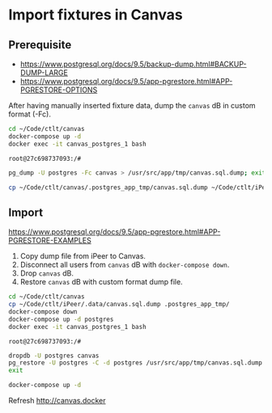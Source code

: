 # Import fixtures in Canvas

## Prerequisite

- <https://www.postgresql.org/docs/9.5/backup-dump.html#BACKUP-DUMP-LARGE>
- <https://www.postgresql.org/docs/9.5/app-pgrestore.html#APP-PGRESTORE-OPTIONS>

After having manually inserted fixture data,
dump the `canvas` dB in custom format (-Fc).

```bash
cd ~/Code/ctlt/canvas
docker-compose up -d
docker exec -it canvas_postgres_1 bash
```

`root@27c698737093:/#`

```bash
pg_dump -U postgres -Fc canvas > /usr/src/app/tmp/canvas.sql.dump; exit
```

```bash
cp ~/Code/ctlt/canvas/.postgres_app_tmp/canvas.sql.dump ~/Code/ctlt/iPeer/.data/
```

## Import

<https://www.postgresql.org/docs/9.5/app-pgrestore.html#APP-PGRESTORE-EXAMPLES>

1. Copy dump file from iPeer to Canvas.
2. Disconnect all users from `canvas` dB with `docker-compose down`.
3. Drop `canvas` dB.
4. Restore `canvas` dB with custom format dump file.

```bash
cd ~/Code/ctlt/canvas
cp ~/Code/ctlt/iPeer/.data/canvas.sql.dump .postgres_app_tmp/
docker-compose down
docker-compose up -d postgres
docker exec -it canvas_postgres_1 bash
```

`root@27c698737093:/#`

```bash
dropdb -U postgres canvas
pg_restore -U postgres -C -d postgres /usr/src/app/tmp/canvas.sql.dump
exit
```

```bash
docker-compose up -d
```

Refresh <http://canvas.docker>
